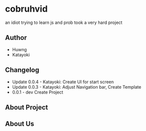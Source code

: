 # cobruhvid
an idiot trying to learn js and prob took a very hard project

## Author
- Huwng
- Katayoki

## Changelog 
- Update 0.0.4 - Katayoki: Create UI for start screen
- Update 0.0.3 - Katayoki: Adjust Navigation bar, Create Template
- 0.0.1 - dev Create Project

## About Project

## About Us  
